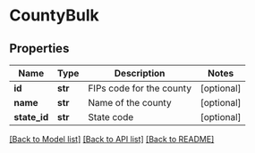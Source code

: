 # CountyBulk

## Properties
Name | Type | Description | Notes
------------ | ------------- | ------------- | -------------
**id** | **str** | FIPs code for the county | [optional] 
**name** | **str** | Name of the county | [optional] 
**state_id** | **str** | State code | [optional] 

[[Back to Model list]](../README.md#documentation-for-models) [[Back to API list]](../README.md#documentation-for-api-endpoints) [[Back to README]](../README.md)


